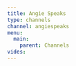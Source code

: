 ```yaml
---
title: Angie Speaks
type: channels
channel: angiespeaks
menu:
  main:
    parent: Channels
vides:
---
```

